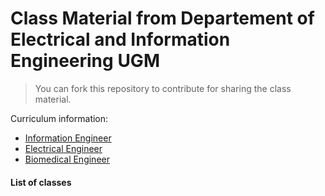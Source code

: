 # Class Material from Departement of Electrical and Information Engineering UGM

>You can fork this repository to contribute for sharing the class material. 

Curriculum information:
- [Information Engineer](http://sarjana.jteti.ugm.ac.id/program-sarjana/sarjana-teknologi-informasi/kurikulum-2021/)
- [Electrical Engineer](http://sarjana.jteti.ugm.ac.id/program-sarjana/sarjana-teknik-elektro/kurikulum-2021/)
- [Biomedical Engineer](http://sarjana.jteti.ugm.ac.id/program-sarjana/sarjana-teknik-biomedis/kurikulum-2021/)

#### List of classes
